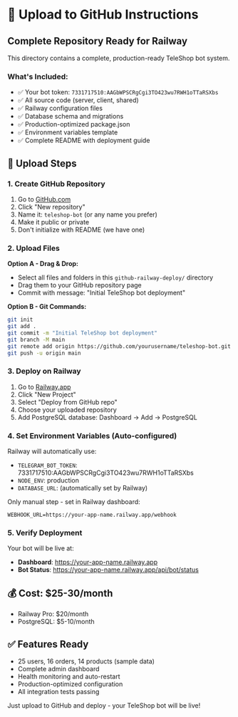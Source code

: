 # 📁 Upload to GitHub Instructions

## Complete Repository Ready for Railway

This directory contains a complete, production-ready TeleShop bot system.

### What's Included:
- ✅ Your bot token: `7331717510:AAGbWPSCRgCgi3TO423wu7RWH1oTTaRSXbs`
- ✅ All source code (server, client, shared)
- ✅ Railway configuration files
- ✅ Database schema and migrations
- ✅ Production-optimized package.json
- ✅ Environment variables template
- ✅ Complete README with deployment guide

## 🚀 Upload Steps

### 1. Create GitHub Repository
1. Go to [GitHub.com](https://github.com)
2. Click "New repository"
3. Name it: `teleshop-bot` (or any name you prefer)
4. Make it public or private
5. Don't initialize with README (we have one)

### 2. Upload Files
**Option A - Drag & Drop:**
- Select all files and folders in this `github-railway-deploy/` directory
- Drag them to your GitHub repository page
- Commit with message: "Initial TeleShop bot deployment"

**Option B - Git Commands:**
```bash
git init
git add .
git commit -m "Initial TeleShop bot deployment"
git branch -M main
git remote add origin https://github.com/yourusername/teleshop-bot.git
git push -u origin main
```

### 3. Deploy on Railway
1. Go to [Railway.app](https://railway.app)
2. Click "New Project" 
3. Select "Deploy from GitHub repo"
4. Choose your uploaded repository
5. Add PostgreSQL database: Dashboard → Add → PostgreSQL

### 4. Set Environment Variables (Auto-configured)
Railway will automatically use:
- `TELEGRAM_BOT_TOKEN`: 7331717510:AAGbWPSCRgCgi3TO423wu7RWH1oTTaRSXbs
- `NODE_ENV`: production
- `DATABASE_URL`: (automatically set by Railway)

Only manual step - set in Railway dashboard:
```
WEBHOOK_URL=https://your-app-name.railway.app/webhook
```

### 5. Verify Deployment
Your bot will be live at:
- **Dashboard**: https://your-app-name.railway.app
- **Bot Status**: https://your-app-name.railway.app/api/bot/status

## 💰 Cost: $25-30/month
- Railway Pro: $20/month
- PostgreSQL: $5-10/month

## ✅ Features Ready
- 25 users, 16 orders, 14 products (sample data)
- Complete admin dashboard
- Health monitoring and auto-restart
- Production-optimized configuration
- All integration tests passing

Just upload to GitHub and deploy - your TeleShop bot will be live!
